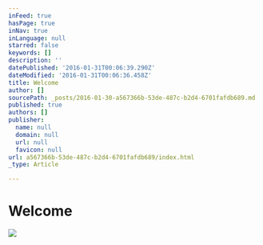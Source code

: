 ```yaml
---
inFeed: true
hasPage: true
inNav: true
inLanguage: null
starred: false
keywords: []
description: ''
datePublished: '2016-01-31T00:06:39.290Z'
dateModified: '2016-01-31T00:06:36.458Z'
title: Welcome
author: []
sourcePath: _posts/2016-01-30-a567366b-53de-487c-b2d4-6701fafdb689.md
published: true
authors: []
publisher:
  name: null
  domain: null
  url: null
  favicon: null
url: a567366b-53de-487c-b2d4-6701fafdb689/index.html
_type: Article

---
```

# Welcome
![](https://the-grid-user-content.s3-us-west-2.amazonaws.com/ad1f3f1c-8683-4dcd-aec8-0f571bcc646d.jpg)